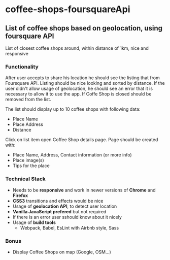 # coffee-shops-foursquareApi
## List of coffee shops based on geolocation, using foursquare API

List of closest coffee shops around, within distance of 1km, nice and responsive

### Functionality

After user accepts to share his location he should see the listing that from Foursquare API. Listing should be nice looking and sorted by distance. If the user didn't allow usage of geolocation, he should see an error that it is necessary to allow it to use the app. If Coffe Shop is closed should be removed from the list.

The list should display up to 10 coffee shops with following data:
  * Place Name
  * Place Address
  * Distance

Click on list item open Coffee Shop details page. Page should be created with:
  * Place Name, Address, Contact information (or more info)
  * Place image(s)
  * Tips for the place
  
### Technical Stack
  - Needs to be **responsive** and work in newer versions of **Chrome** and **Firefox**
  - **CSS3** transitions and effects would be nice
  - Usage of **geolocation API**, to detect user location
  - **Vanilla JavaScript prefered** but not required
  - If there is an error user sshould know about it nicely
  - Usage of **build tools**
    - Webpack, Babel, EsLint with Airbnb style, Sass
  
 ### Bonus 
  - Display Coffee Shops on map (Google, OSM...)
